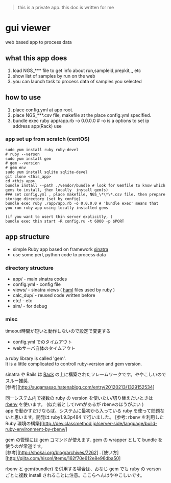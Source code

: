 > this is a private app. this doc is written for me

# gui viewer

web based app to process data

## what this app does

1. load NGS_\*\*\* file to get info about run,sampleid,prepkit,,, etc
2. show list of samples by run on the web
3. you can launch task to process data of samples you selected

## how to use

1. place config.yml at app root.
2. place NGS_\*\*\*.csv file, makefile at the place config.yml specified.
3. bundle exec ruby app/app.rb -o 0.0.0.0 # -o is a options to set ip address app(Rack) use

### app set up from scratch (centOS)

```
sudo yum install ruby ruby-devel
# ruby --verson
sudo yum install gem
# gem --version
# gem env
sudo yum install sqlite sqlite-devel
git clone <this_app>
cd <this_app>
bundle install --path ./vendor/bundle # look for Gemfile to know which gems to install, then locally  install gem(s)
### set config.yml , place makefile, NGS_\*\*\*.csv file. then prepare storage directory (set by config)
bundle exec ruby ./app/app.rb -o 0.0.0.0 # 'bundle exec' means that you run ruby-app using locally installed gems

(if you want to usert thin server explicitly, )
bundle exec thin start -R config.ru -t 6000 -p $PORT
```

## app structure

+ simple Ruby app based on framework [sinatra][]  
+ use some perl, python code to process data

### directory structure

+ app/ - main sinatra codes
+ config.yml - config file
+ views/ - sinatra views ( [haml][] files used by ruby )
+ calc_dup/ - reused code written before
+ etc/ - etc
+ sim/ - for debug

### misc

timeout時間が短いと動作しないので設定で変更する
+ config.yml でのタイムアウト
+ webサーバ自体のタイムアウト

a ruby library is called 'gem'.  
It is a little complicated to controll ruby-version and gem version.

sinatra や Rails は [Rack][rack] の上に構築されたフレームワークです。ややこしいのでスルー推奨.  
[参考][http://sugamasao.hatenablog.com/entry/20120213/1329152534]

同一システム内で複数の ruby の version を使いたい/切り替えたいときは [rbenv][] を使います。 (似た者としてrvmがあるが rbenvのほうがよい )  
app を動かすだけならば、システムに最初から入っている ruby を使って問題ないと思います。開発は ruby1.9.3p484 で行いました。
[参考: rbenv を利用した Ruby 環境の構築][http://dev.classmethod.jp/server-side/language/build-ruby-environment-by-rbenv/]  

gem の管理には gem コマンドが使えます. gem の wrapper として bundle を使うのが常道です。  
[参考][http://shokai.org/blog/archives/7262] . 
[使い方][http://qiita.com/hisonl/items/162f70e612e8e96dba50]

rbenv と gem(bundler) を併用する場合は、おなじ gem でも ruby の verson ごとに複数 install されることに注意。ここらへんはややこしいです。

[sinatra]:www.github.com/sinatra/sinatra
[haml]:http://morizyun.github.io/blog/beginner-rails-tutorial-haml/
[rbenv]:https://github.com/rbenv/rbenv
[rack]:http://rack.github.io/
